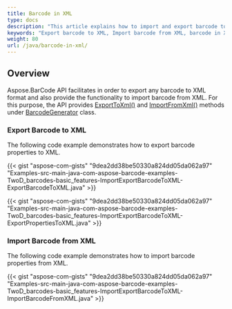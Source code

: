 ```yaml
---
title: Barcode in XML
type: docs
description: "This article explains how to import and export barcode to XML using Aspose.BarCode for Java."
keywords: "Export barcode to XML, Import barcode from XML, barcode in XML, Aspose.BarCode, Read Barcode Java"
weight: 80
url: /java/barcode-in-xml/
---
```


## **Overview**
Aspose.BarCode API facilitates in order to export any barcode to XML format and also provide the functionality to import barcode from XML. For this purpose, the API provides [ExportToXml()](https://apireference.aspose.com/barcode/java/com.aspose.barcode.generation/BarcodeGenerator#exportToXml-java.lang.String-) and [ImportFromXml()](https://apireference.aspose.com/barcode/java/com.aspose.barcode.generation/BarcodeGenerator#importFromXml-java.lang.String-) methods under [BarcodeGenerator](https://apireference.aspose.com/barcode/java/com.aspose.barcode.generation/BarcodeGenerator) class.
### **Export Barcode to XML**
The following code example demonstrates how to export barcode properties to XML.

{{< gist "aspose-com-gists" "9dea2dd38be50330a824dd05da062a97" "Examples-src-main-java-com-aspose-barcode-examples-TwoD_barcodes-basic_features-ImportExportBarcodeToXML-ExportBarcodeToXML.java" >}}

{{< gist "aspose-com-gists" "9dea2dd38be50330a824dd05da062a97" "Examples-src-main-java-com-aspose-barcode-examples-TwoD_barcodes-basic_features-ImportExportBarcodeToXML-ExportPropertiesToXML.java" >}}
### **Import Barcode from XML**
The following code example demonstrates how to import barcode properties from XML.

{{< gist "aspose-com-gists" "9dea2dd38be50330a824dd05da062a97" "Examples-src-main-java-com-aspose-barcode-examples-TwoD_barcodes-basic_features-ImportExportBarcodeToXML-ImportBarcodeFromXML.java" >}}

